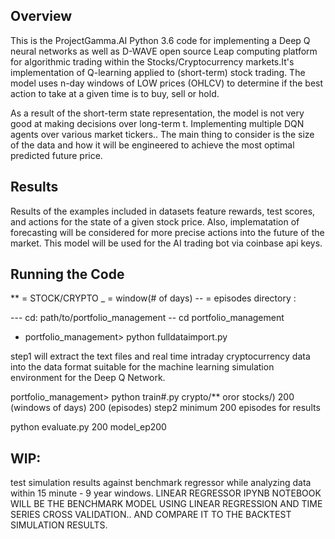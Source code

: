 ## Overview

This is the ProjectGamma.AI Python 3.6 code for implementing a Deep Q neural networks as well as D-WAVE open source Leap computing platform for algorithmic trading within the Stocks/Cryptocurrency markets.It's implementation of Q-learning applied to (short-term) stock trading. The model uses n-day windows of LOW prices (OHLCV) to determine if the best action to take at a given time is to buy, sell or hold.

As a result of the short-term state representation, the model is not very good at making decisions over long-term t. Implementing multiple DQN agents over various market tickers.. The main thing to consider is the size of the data and how it will be engineered to achieve the most optimal predicted future price.

## Results

Results of the examples included in datasets feature rewards, test scores, and actions for the state of a given stock price. Also, implematation of forecasting  will be considered for more precise actions into the future of the market. This model will be used for the AI trading bot via coinbase api keys.


## Running the Code
** = STOCK/CRYPTO
_ = window(# of days)
-- = episodes
directory :

--- cd: path/to/portfolio_management
-- cd portfolio_management
- portfolio_management> python fulldataimport.py

step1 will extract the text files and real time intraday cryptocurrency data into the data format suitable for the machine learning simulation environment for the Deep Q Network.

portfolio_management> python train#.py crypto/** oror stocks/) 200 (windows of days) 200 (episodes)
step2 minimum 200 episodes for results

python evaluate.py  200  model_ep200

## WIP:
test simulation results against benchmark regressor while analyzing data within 15 minute - 9 year windows. LINEAR REGRESSOR IPYNB NOTEBOOK WILL BE THE BENCHMARK MODEL USING LINEAR REGRESSION AND TIME SERIES CROSS VALIDATION.. AND COMPARE IT TO THE BACKTEST SIMULATION RESULTS. 
